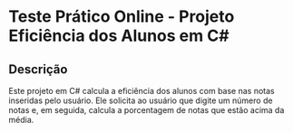 # Teste Prático Online - Projeto Eficiência dos Alunos em C#

## Descrição
Este projeto em C# calcula a eficiência dos alunos com base nas notas inseridas pelo usuário. Ele solicita ao usuário que digite um número de notas e, em seguida, calcula a porcentagem de notas que estão acima da média.